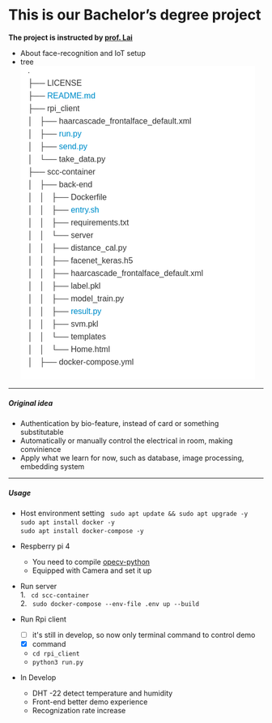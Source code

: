 # This is our Bachelor’s degree project
**The project is instructed by [prof. Lai](https://www.hsnl.cse.nsysu.edu.tw//wklai/)**

- About face-recognition and IoT setup
- tree <br />
![](/pic/tree.png)

---
##### Original idea
- Authentication by bio-feature, instead of card or something substitutable
- Automatically or manually control the electrical in room, making convinience
- Apply what we learn for now, such as database, image processing, embedding system
---
##### Usage

- Host environment setting
    ``` sudo apt update && sudo apt upgrade -y```<br />
    ``` sudo apt install docker -y ```<br />
    ``` sudo apt install docker-compose -y ```<br />

- Respberry pi 4 <br />
    - You need to compile [opecv-python](https://pimylifeup.com/raspberry-pi-opencv/) 
    - Equipped with Camera and set it up

- Run server <br />
    1\. ``` cd scc-container```<br />
    2\. ``` sudo docker-compose --env-file .env up --build```<br />

- Run Rpi client
    - [ ] it's still in develop, so now only terminal command to control demo
    - [x] command
    - ``` cd rpi_client ```
    - ```python3 run.py ```

- In Develop
    - DHT -22 detect temperature and humidity
    - Front-end better demo experience
    - Recognization rate increase